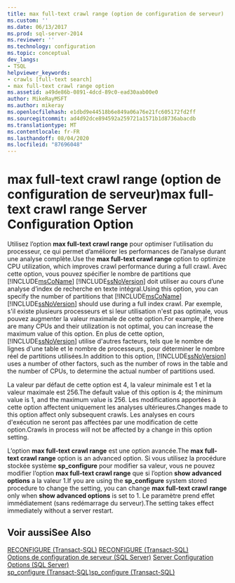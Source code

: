 ```yaml
---
title: max full-text crawl range (option de configuration de serveur) | Microsoft Docs
ms.custom: ''
ms.date: 06/13/2017
ms.prod: sql-server-2014
ms.reviewer: ''
ms.technology: configuration
ms.topic: conceptual
dev_langs:
- TSQL
helpviewer_keywords:
- crawls [full-text search]
- max full-text crawl range option
ms.assetid: a49de86b-0891-4dcd-89c0-ead30aab00e0
author: MikeRayMSFT
ms.author: mikeray
ms.openlocfilehash: e1dbd9e44518b6e849a06a76e21fc605172fd2ff
ms.sourcegitcommit: ad4d92dce894592a259721a1571b1d8736abacdb
ms.translationtype: MT
ms.contentlocale: fr-FR
ms.lasthandoff: 08/04/2020
ms.locfileid: "87696048"
---
```

# <a name="max-full-text-crawl-range-server-configuration-option"></a><span data-ttu-id="fa88e-102">max full-text crawl range (option de configuration de serveur)</span><span class="sxs-lookup"><span data-stu-id="fa88e-102">max full-text crawl range Server Configuration Option</span></span>
  <span data-ttu-id="fa88e-103">Utilisez l’option **max full-text crawl range** pour optimiser l’utilisation du processeur, ce qui permet d’améliorer les performances de l’analyse durant une analyse complète.</span><span class="sxs-lookup"><span data-stu-id="fa88e-103">Use the **max full-text crawl range** option to optimize CPU utilization, which improves crawl performance during a full crawl.</span></span> <span data-ttu-id="fa88e-104">Avec cette option, vous pouvez spécifier le nombre de partitions que [!INCLUDE[msCoName](../../includes/msconame-md.md)] [!INCLUDE[ssNoVersion](../../includes/ssnoversion-md.md)] doit utiliser au cours d’une analyse d’index de recherche en texte intégral.</span><span class="sxs-lookup"><span data-stu-id="fa88e-104">Using this option, you can specify the number of partitions that [!INCLUDE[msCoName](../../includes/msconame-md.md)] [!INCLUDE[ssNoVersion](../../includes/ssnoversion-md.md)] should use during a full index crawl.</span></span> <span data-ttu-id="fa88e-105">Par exemple, s'il existe plusieurs processeurs et si leur utilisation n'est pas optimale, vous pouvez augmenter la valeur maximale de cette option.</span><span class="sxs-lookup"><span data-stu-id="fa88e-105">For example, if there are many CPUs and their utilization is not optimal, you can increase the maximum value of this option.</span></span> <span data-ttu-id="fa88e-106">En plus de cette option, [!INCLUDE[ssNoVersion](../../includes/ssnoversion-md.md)] utilise d'autres facteurs, tels que le nombre de lignes d'une table et le nombre de processeurs, pour déterminer le nombre réel de partitions utilisées.</span><span class="sxs-lookup"><span data-stu-id="fa88e-106">In addition to this option, [!INCLUDE[ssNoVersion](../../includes/ssnoversion-md.md)] uses a number of other factors, such as the number of rows in the table and the number of CPUs, to determine the actual number of partitions used.</span></span>  
  
 <span data-ttu-id="fa88e-107">La valeur par défaut de cette option est 4, la valeur minimale est 1 et la valeur maximale est 256.</span><span class="sxs-lookup"><span data-stu-id="fa88e-107">The default value of this option is 4; the minimum value is 1, and the maximum value is 256.</span></span> <span data-ttu-id="fa88e-108">Les modifications apportées à cette option affectent uniquement les analyses ultérieures.</span><span class="sxs-lookup"><span data-stu-id="fa88e-108">Changes made to this option affect only subsequent crawls.</span></span> <span data-ttu-id="fa88e-109">Les analyses en cours d'exécution ne seront pas affectées par une modification de cette option.</span><span class="sxs-lookup"><span data-stu-id="fa88e-109">Crawls in process will not be affected by a change in this option setting.</span></span>  
  
 <span data-ttu-id="fa88e-110">L’option **max full-text crawl range** est une option avancée.</span><span class="sxs-lookup"><span data-stu-id="fa88e-110">The **max full-text crawl range** option is an advanced option.</span></span> <span data-ttu-id="fa88e-111">Si vous utilisez la procédure stockée système **sp_configure** pour modifier sa valeur, vous ne pouvez modifier l’option **max full-text crawl range** que si l’option **show advanced options** a la valeur 1.</span><span class="sxs-lookup"><span data-stu-id="fa88e-111">If you are using the **sp_configure** system stored procedure to change the setting, you can change **max full-text crawl range** only when **show advanced options** is set to 1.</span></span> <span data-ttu-id="fa88e-112">Le paramètre prend effet immédiatement (sans redémarrage du serveur).</span><span class="sxs-lookup"><span data-stu-id="fa88e-112">The setting takes effect immediately without a server restart.</span></span>  
  
## <a name="see-also"></a><span data-ttu-id="fa88e-113">Voir aussi</span><span class="sxs-lookup"><span data-stu-id="fa88e-113">See Also</span></span>  
 <span data-ttu-id="fa88e-114">[RECONFIGURE &#40;Transact-SQL&#41;](/sql/t-sql/language-elements/reconfigure-transact-sql) </span><span class="sxs-lookup"><span data-stu-id="fa88e-114">[RECONFIGURE &#40;Transact-SQL&#41;](/sql/t-sql/language-elements/reconfigure-transact-sql) </span></span>  
 <span data-ttu-id="fa88e-115">[Options de configuration de serveur &#40;SQL Server&#41;](server-configuration-options-sql-server.md) </span><span class="sxs-lookup"><span data-stu-id="fa88e-115">[Server Configuration Options &#40;SQL Server&#41;](server-configuration-options-sql-server.md) </span></span>  
 [<span data-ttu-id="fa88e-116">sp_configure &#40;Transact-SQL&#41;</span><span class="sxs-lookup"><span data-stu-id="fa88e-116">sp_configure &#40;Transact-SQL&#41;</span></span>](/sql/relational-databases/system-stored-procedures/sp-configure-transact-sql)  
  
  
